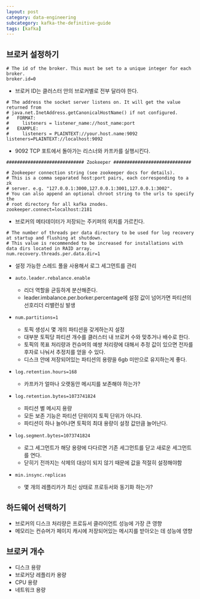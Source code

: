 ```yaml
---
layout: post
category: data-engineering
subcategory: kafka-the-definitive-guide
tags: [kafka]
---
```


## 브로커 설정하기

```
# The id of the broker. This must be set to a unique integer for each broker.
broker.id=0
```

- 브로커 ID는 클러스터 안의 브로커별로 전부 달라야 한다.

```
# The address the socket server listens on. It will get the value returned from 
# java.net.InetAddress.getCanonicalHostName() if not configured.
#   FORMAT:
#     listeners = listener_name://host_name:port
#   EXAMPLE:
#     listeners = PLAINTEXT://your.host.name:9092
listeners=PLAINTEXT://localhost:9092
```

- 9092 TCP 포트에서 돌아가는 리스너와 카프카를 실행시킨다.

```
############################# Zookeeper #############################

# Zookeeper connection string (see zookeeper docs for details).
# This is a comma separated host:port pairs, each corresponding to a zk
# server. e.g. "127.0.0.1:3000,127.0.0.1:3001,127.0.0.1:3002".
# You can also append an optional chroot string to the urls to specify the
# root directory for all kafka znodes.
zookeeper.connect=localhost:2181
```

- 브로커의 메타데이터가 저장되는 주키퍼의 위치를 가르킨다.

```
# The number of threads per data directory to be used for log recovery at startup and flushing at shutdown.
# This value is recommended to be increased for installations with data dirs located in RAID array.
num.recovery.threads.per.data.dir=1
```

- 설정 가능한 스레드 풀을 사용해서 로그 세그먼트를 관리

- `auto.leader.rebalance.enable`
    - 리더 역할을 균등하게 분산해준다.
    - leader.imbalance.per.borker.percentage에 설정 값이 넘어가면 파티션의 선호리더 리밸런싱 발생
- `num.partitions=1`
    - 토픽 생성시 몇 개의 파티션을 갖게하는지 설정
    - 대부분 토픽당 파티션 개수를 클러스터 내 브로커 수와 맞추거나 배수로 한다.
    - 토픽의 목표 처리량과 컨슈머의 예쌍 처리량에 대해서 추정 값이 있으면 전자를 후자로 나눠서 추정치를 얻을 수 있다.
    - 디스크 안에 저장되어있는 파티션의 용량을 6gb 미만으로 유지하는게 좋다.
- `log.retention.hours=168`
    - 카프카가 얼마나 오랫동안 메시지를 보존해야 하는가?
- `log.retention.bytes=1073741824`
    - 파티션 별 메시지 용량
    - 모든 보존 기능은 파티션 단위이지 토픽 단위가 아니다.
    - 파티션이 하나 늘어나면 토픽의 최대 용량이 설정 값만큼 늘어난다.
- `log.segment.bytes=1073741824`
    - 로그 세그먼트가 해당 용량에 다다르면 기존 세그먼트를 닫고 새로운 세그먼트를 연다.
    - 닫히기 전까지는 삭제의 대상이 되지 않기 때문에 값을 적절히 설정해야함
- `min.insync.replicas`
    - 몇 개의 레플리카가 최신 상태로 프로듀서와 동기화 하는가?

## 하드웨어 선택하기

- 브로커의 디스크 처리량은 프로듀서 클라이언트 성능에 가장 큰 영향
- 메모리는 컨슈머가 페이지 캐시에 저장되어있는 메시지를 받아오는 데 성능에 영향

## 브로커 개수

- 디스크 용량
- 브로커당 레플리카 용량
- CPU 용량
- 네트워크 용량